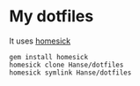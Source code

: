 # My dotfiles

It uses [homesick]()

	gem install homesick
	homesick clone Hanse/dotfiles
	homesick symlink Hanse/dotfiles